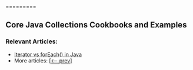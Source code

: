 =========

## Core Java Collections Cookbooks and Examples

### Relevant Articles:
- [Iterator vs forEach() in Java](https://www.baeldung.com/java-iterator-vs-foreach)
- More articles: [[<-- prev]](/core-java-modules/core-java-collections-5)
